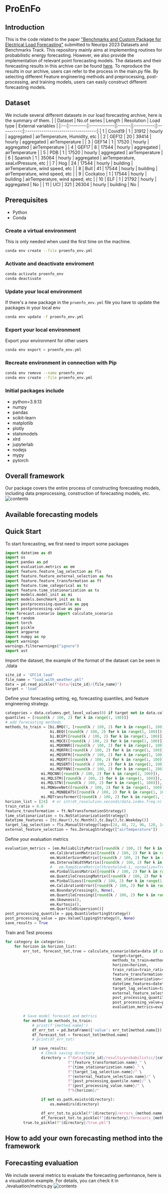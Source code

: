 # ProEnFo

## Introduction

This is the code related to the paper 
["Benchmarks and Custom Package for Electrical Load Forecasting"](https://openreview.net/forum?id=O61RXF9dvD&invitationId=NeurIPS.cc/2023/Track/Datasets_and_Benchmarks/Submission433/-/Supplementary_Material&referrer=%5BAuthor%20Console%5D(%2Fgroup%3Fid%3DNeurIPS.cc%2F2023%2FTrack%2FDatasets_and_Benchmarks%2FAuthors%23author-tasks)) submitted to Neurips 2023 Datasets and Benchmarks Track. 
This repository mainly aims at implementing routines for probabilistic energy forecasting. However, we also provide the implementation of relevant point forecasting models.
The datasets and their forecasting results in this archive can be found [here](https://connecthkuhk-my.sharepoint.com/:f:/g/personal/u3009646_connect_hku_hk/Euy4Rv8DsM1Cu1hJ85yHL18BNsDNbS5XiaVoCvl-l-07tQ?e=OFLF3A.).
To reproduce the results in our archive, users can refer to the process in the main.py file. By selecting different Feature engineering methods and preprocessing, post-processing, and training models, users can easily construct different forecasting models.

## Dataset
We include several different datasets in our load forecasting archive, here is the summary of them.
|    |  Dataset | No.of series | Length | Resolution |  Load type |          External variables         |
|:--:|:--------:|:------------:|:------:|:----------:|:----------:|:-----------------------------------:|
|  1 |  Covid19 |       1      |  31912 |   hourly   | aggregated |    airTemperature, Humidity, etc    |
|  2 |   GEF12  |      20      |  39414 |   hourly   | aggregated |            airTemperature           |
|  3 |   GEF14  |       1      |  17520 |   hourly   | aggregated |            airTemperature           |
|  4 |   GEF17  |       8      |  17544 |   hourly   | aggregated |            airTemperature           |
|  5 |    PDB   |       1      |  17520 |   hourly   | aggregated |            airTemperature           |
|  6 |  Spanish |       1      |  35064 |   hourly   | aggregated | airTemperature, seaLvlPressure, etc |
|  7 |    Hog   |      24      |  17544 |   hourly   |  building  |   airTemperature, wind speed, etc   |
|  8 |   Bull   |      41      |  17544 |   hourly   |  building  |   airTemperature, wind speed, etc   |
|  9 | Cockatoo |       1      |  17544 |   hourly   |  building  |   airTemperature, wind speed, etc   |
| 10 |    ELF   |       1      |  21792 |   hourly   | aggregated |                  No                 |
| 11 |    UCI   |      321     |  26304 |   hourly   |  building  |                  No                 |


## Prerequisites
- Python 
- Conda

### Create a virtual environment
This is only needed when used the first time on the machine.

```bash
conda env create --file proenfo_env.yml
```

### Activate and deactivate enviroment
```bash
conda activate proenfo_env
conda deactivate
```

### Update your local environment

If there's a new package in the `proenfo_env.yml` file you have to update the packages in your local env

```bash
conda env update -f proenfo_env.yml
```

### Export your local environment

Export your environment for other users

```bash
conda env export > proenfo_env.yml 
```

### Recreate environment in connection with Pip
```bash
conda env remove --name proenfo_env
conda env create --file proenfo_env.yml
```

### Initial packages include
  - python=3.9.13
  - numpy
  - pandas
  - scikit-learn
  - matplotlib
  - plotly
  - statsmodels
  - xlrd
  - jupyterlab
  - nodejs
  - mypy
  - pytorch
## Overall framework
Our package covers the entire process of constructing forecasting models, including data preprocessing, construction of forecasting models, etc.
![contents](https://raw.githubusercontent.com/Leo-VK/ProEnFo/main/figure/package.jpg)
## Available forecasting models 

## Quick Start
To start forecasting, we first need to import some packages
```python
import datetime as dt
import os
import pandas as pd
import evaluation.metrics as em
import feature.feature_lag_selection as fls
import feature.feature_external_selection as fes
import feature.feature_transformation as ft
import feature.time_categorical as tc
import feature.time_stationarization as ts
import models.model_init as mi
import models.benchmark_init as bi
import postprocessing.quantile as ppq
import postprocessing.value as ppv
from forecast.scenario import calculate_scenario
import random
import torch
import pickle
import argparse
import numpy as np
import warnings
warnings.filterwarnings("ignore")
import ast
```
Import the dataset, the example of the format of the dataset can be seen in ./data
```python
site_id = 'GFC14_load'
file_name = "load_with_weather.pkl"
data = pd.read_pickle(f"data/{site_id}/{file_name}")
target = 'load'
```
Define your forecasting setting, eg, forecasting quantiles, and feature engineering strategy.
```python
categories = data.columns.get_level_values(0) if target not in data.columns.get_level_values(0) else ["system"]
quantiles = [round(k / 100, 2) for k in range(1, 100)]]
# add forecasting methods
methods_to_train = [bi.BMQ(7, [round(k / 100, 2) for k in range(1, 100)]),
                    bi.BEQ([round(k / 100, 2) for k in range(1, 100)]),
                    bi.BCEP([round(k / 100, 2) for k in range(1, 100)]),
                    mi.MQCE([round(k / 100, 2) for k in range(1, 100)]),
                    mi.MQKNNR([round(k / 100, 2) for k in range(1, 100)]),
                    mi.MQRFR([round(k / 100, 2) for k in range(1, 100)]),
                    mi.MQSRFR([round(k / 100, 2) for k in range(1, 100)]),
                    mi.MQERT([round(k / 100, 2) for k in range(1, 100)]),
                    mi.MQSERT([round(k / 100, 2) for k in range(1, 100)]),
                    mi.MQFFNN([round(k / 100, 2) for k in range(1, 100)]),
                mi.MQCNN([round(k / 100, 2) for k in range(1, 100)]),
                mi.MQLSTM([round(k / 100, 2) for k in range(1, 100)]),
                mi.MQLSTN([round(k / 100, 2) for k in range(1, 100)]),
                mi.MQWaveNet([round(k / 100, 2) for k in range(1, 100)]),
                    mi.MQNBEATS([round(k / 100, 2) for k in range(1, 100)]),
                mi.MQTransformer([round(k / 100, 2) for k in range(1, 100)])]
horizon_list = [24]  # or int(dt_resolution.seconds/data.index.freq.n)
train_ratio = 0.8
feature_transformation = ft.NoTransformationStrategy()
time_stationarization = ts.NoStationarizationStrategy()
datetime_features = [tc.Hour(),tc.Month(),tc.Day(),tc.Weekday()]
target_lag_selection = fls.ManualStrategy(lags=[24, 48, 72, 96, 120, 144, 168])
external_feature_selection = fes.ZeroLagStrategy(["airTemperature"])
```
Define your evaluation metrics
```python
evaluation_metrics = [em.ReliabilityMatrix([round(k / 100, 2) for k in range(1, 100)]),
                    em.CalibrationMatrix([round(k / 100, 2) for k in range(1, 100)]),
                    em.WinklerScoreMatrix([round(k / 100, 2) for k in range(1, 100)]),
                    em.IntervalWidthMatrix([round(k / 100, 2) for k in range(1, 100)]),
                    #   em.RampScoreMatrix(threshold=0.1, normalize=True),
                    em.PinballLossMatrix([round(k / 100, 2) for k in range(1, 100)]),
                    em.QuantileCrossingMatrix([round(k / 100, 2) for k in range(1, 100)]),
                    em.PinballLoss([round(k / 100, 2) for k in range(1, 100)]),
                    em.CalibrationError([round(k / 100, 2) for k in range(1, 100)]),
                    em.BoundaryCrossing(0, None),
                    em.QuantileCrossing([round(k / 100, 2) for k in range(1, 100)]),
                    em.Skewness(),
                    em.Kurtosis(),
                    em.QuartileDispersion()]
post_processing_quantile = ppq.QuantileSortingStrategy()
post_processing_value = ppv.ValueClippingStrategy(0, None)
save_results = True
```
Train and Test process
```python
for category in categories:
    for horizon in horizon_list:
        err_tot, forecast_tot,true = calculate_scenario(data=data if category == "system" else data[category],
                                                target=target,
                                                methods_to_train=methods_to_train,
                                                horizon=horizon,
                                                train_ratio=train_ratio,
                                                feature_transformation=feature_transformation,
                                                time_stationarization=time_stationarization,
                                                datetime_features=datetime_features,
                                                target_lag_selection=target_lag_selection,
                                                external_feature_selection=external_feature_selection,
                                                post_processing_quantile=post_processing_quantile,
                                                post_processing_value=post_processing_value,
                                                evaluation_metrics=evaluation_metrics)

        # Save model forecast and metrics
        for method in methods_to_train:
            # print(f'{method.name}')
            df_err_tot = pd.DataFrame({'value': err_tot[method.name]})
            df_forecast_tot = forecast_tot[method.name]
            # print(df_err_tot)

            if save_results:
                # Check saving directory
                directory = f"data/{site_id}/results/probabilistic/{category}/" \
                            f"{feature_transformation.name}_" \
                            f"{time_stationarization.name}_" \
                            f"{target_lag_selection.name}/" \
                            f"{external_feature_selection.name}/" \
                            f"{post_processing_quantile.name}/" \
                            f"{post_processing_value.name}/" \
                            f"h{horizon}/"

                if not os.path.exists(directory):
                    os.makedirs(directory)

                df_err_tot.to_pickle(f"{directory}/errors_{method.name}.pkl")
                df_forecast_tot.to_pickle(f"{directory}/forecasts_{method.name}.pkl")
        true.to_pickle(f"{directory}/true.pkl")
```

## How to add your own forecasting method into the framework

## Forecasting evaluation
We include several metrics to evaluate the forecasting performance, here is a visualization example. For details, you can check it in ./evaluation/metrics.py
![contents](https://raw.githubusercontent.com/Leo-VK/ProEnFo/main/figure/CT.png)

